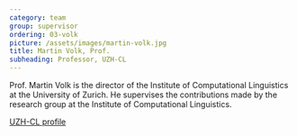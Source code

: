 ```yaml
---
category: team
group: supervisor
ordering: 03-volk
picture: /assets/images/martin-volk.jpg
title: Martin Volk, Prof.
subheading: Professor, UZH-CL
---
```


Prof. Martin Volk is the director of the Institute of Computational Linguistics at the University of Zurich. He supervises the contributions made by the research group at the Institute of Computational Linguistics.

[UZH-CL profile](http://www.cl.uzh.ch/de/people/team/compling/volk.html)
